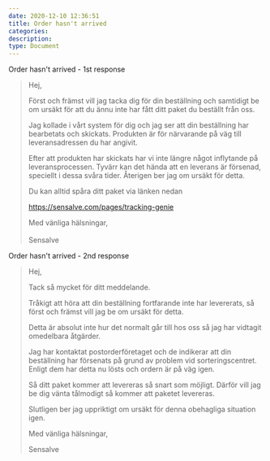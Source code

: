 ```yaml
---
date: 2020-12-10 12:36:51
title: Order hasn't arrived
categories:
description:
type: Document
---
```


Order hasn't arrived - 1st response

> Hej,
>
>
> Först och främst vill jag tacka dig för din beställning och samtidigt be om ursäkt för att du ännu inte har f&aring;tt ditt paket du beställt fr&aring;n oss.
>
>
> Jag kollade i v&aring;rt system för dig och jag ser att din beställning har bearbetats och skickats. Produkten är för närvarande p&aring; väg till leveransadressen du har angivit.
>
>
> Efter att produkten har skickats har vi inte längre n&aring;got inflytande p&aring; leveransprocessen. Tyvärr kan det hända att en leverans är försenad, speciellt i dessa sv&aring;ra tider. Återigen ber jag om ursäkt för detta.
>
>
> Du kan alltid sp&aring;ra ditt paket via länken nedan
>
>
> https://sensalve.com/pages/tracking-genie
>
>
> Med vänliga hälsningar,<br>&nbsp;&nbsp;<br>Sensalve

Order hasn't arrived - 2nd response&nbsp;

> Hej,
>
>
> Tack s&aring; mycket för ditt meddelande.
>
>
> Tr&aring;kigt att höra att din beställning fortfarande inte har levererats, s&aring; först och främst vill jag be om ursäkt för detta.
>
>
> Detta är absolut inte hur det normalt g&aring;r till hos oss s&aring; jag har vidtagit omedelbara &aring;tgärder.
>
>
> Jag har kontaktat postorderföretaget och de indikerar att din beställning har försenats p&aring; grund av problem vid sorteringscentret. Enligt dem har detta nu lösts och ordern är p&aring; väg igen.
>
>
> S&aring; ditt paket kommer att levereras s&aring; snart som möjligt. Därför vill jag be dig vänta t&aring;lmodigt s&aring; kommer att paketet levereras.
>
>
> Slutligen ber jag uppriktigt om ursäkt för denna obehagliga situation igen.
>
>
> Med vänliga hälsningar,
>
>
> Sensalve
